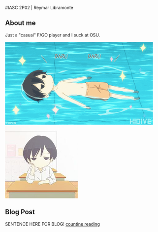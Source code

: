 #IASC 2P02 | Reymar Libramonte

## About me

Just a "casual" F/GO player and I suck at OSU.

![](imagez/img1.gif)
![](imagez/img2.jpg)

## Blog Post

SENTENCE HERE FOR BLOG! [countine reading](blog)
